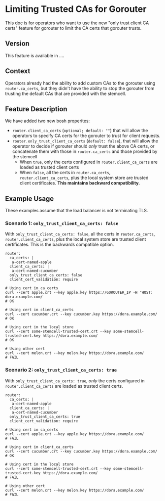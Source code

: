 # Limiting Trusted CAs for Gorouter

This doc is for operators who want to use the new "only trust client CA certs" feature for gorouter to limit the CA certs that gorouter trusts. 

## Version
This feature is available in .... 

## Context
Operators already had the ability to add custom CAs to the gorouter using `router.ca_certs`, but they didn't have the ability to stop the gorouter from trusting the default CAs that are provided with the stemcell.

## Feature Description 

We have added two new bosh properites: 

* `router.client_ca_certs` (`optional; default: ""`) that will allow the operators to specify CA certs for the gorouter to trust for client requests.
* `router.only_trust_client_ca_certs` (`default: false`), that will allow the operator to decide if gorouter should _only_ trust the above CA certs, or concatenate them with those in `router.ca_certs` and those provided by the stemcell
  * When `true`, only the certs configured in `router.client_ca_certs` are loaded as trusted client certs
  * When `false`, all the certs in `router.ca_certs`, `router.client_ca_certs`, plus the local system store are trusted client certificates.  **This maintains backward compatibility.**
  
## Example Usage

These examples assume that the load balancer is not terminating TLS. 

### Scenario 1: `only_trust_client_ca_certs: false`

With `only_trust_client_ca_certs: false`, all the certs in `router.ca_certs`, `router.client_ca_certs`, plus the local system store are trusted client certificates. This is the backwards compatible option.

```
router:
  ca_certs: |
   a-cert-named-apple
  client_ca_certs: |
   a-cert-named-cucumber
  only_trust_client_ca_certs: false
  client_cert_validation: require
```

```
# Using cert in ca_certs
curl --cert apple.crt --key apple.key https://GOROUTER_IP -H "HOST: dora.example.com/
# OK

# Using cert in client_ca_certs
curl --cert cucumber.crt --key cucumber.key https://dora.example.com/
# OK

# Using cert in the local store
curl --cert some-stemcell-trusted-cert.crt --key some-stemcell-trusted-cert.key https://dora.example.com/
# OK

# Using other cert
curl --cert melon.crt --key melon.key https://dora.example.com/
# FAIL
```

### Scenario 2: `only_trust_client_ca_certs: true`

With `only_trust_client_ca_certs: true`, _only_ the certs configured in `router.client_ca_certs` are loaded as trusted client certs.

```
router:
  ca_certs: |
   a-cert-named-apple
  client_ca_certs: |
   a-cert-named-cucumber
  only_trust_client_ca_certs: true
  client_cert_validation: require
```

```
# Using cert in ca_certs
curl --cert apple.crt --key apple.key https://dora.example.com/
# FAIL

# Using cert in client_ca_certs
curl --cert cucumber.crt --key cucumber.key https://dora.example.com/
# OK

# Using cert in the local store
curl --cert some-stemcell-trusted-cert.crt --key some-stemcell-trusted-cert.key https://dora.example.com/
# FAIL

# Using other cert
curl --cert melon.crt --key melon.key https://dora.example.com/
# FAIL
```


